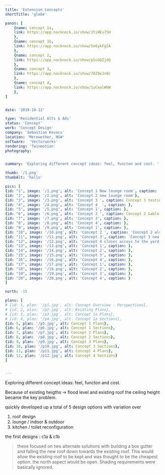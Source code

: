 ```yaml
---
title: 'Extension Concepts'
shortTitle: 'glebe'

panos: [
    {name: concept 1a,
    link: https://app.nocknock.io/show/JtiHEx75H
    },
    {name: concept 1b,
    link: https://app.nocknock.io/show/Sn6ykFgIA
    },
    {name: concept 2,
    link: https://app.nocknock.io/show/pScGQZjdQ
    },
    {name: concept 3,
    link: https://app.nocknock.io/show/70Z9eJn8c
    },
    {name: concept 4,
    link: https://app.nocknock.io/show/1uCealW9W
    },
]


date: '2019-10-12'

type: 'Residential Alts & Ads'
status: 'Concept'
work: 'Concept Design'
company: 'Sebastian Kovacs'
location: 'Merewether, NSW'
software:  'Vectorworks'
rendering: 'Twinmotion'
photography: 


summary: 'Exploring different concept ideas: feel, functon and cost. '

thumb: '/1.png'
thumbAlt: 'hello'

pics: [
{id: "1", image: '/1.png', alt: 'Concept 1 New lounge room', caption: 'Concept 1 New lounge - maximal glazing and room width, existing side deck is kept, only con is the low ceiling height needs to accommodate the box gutter'},
{id: "2", image: '/2.png', alt: 'Concept 2 new lounge room'},
{id: "3", image: '/3.png', alt: 'Concept 3 ', caption: Concept 3 testing the idea of a solid eastern wall create a more "closed-in" with a narrower room width to option and larger side deck. Access to the rear yard is kept testing the idea of a solid eastern wall},
{id: "4", image: '/4.png', alt: 'Concept 4  ', caption: },
{id: "5", image: '/5.png', alt: 'Concept 1', caption: },
{id: "6", image: '/6.png', alt: 'Concept 2 ', caption: Concept 2 Gable roof creates more space but requires reworking and extension of existing pitched roof},
{id: "7", image: '/7.png', alt: 'Concept 3', caption: },
{id: "8", image: '/8.png', alt: 'Concept 4', caption: },
{id: "9", image: '/9.png', alt: 'Concept 1', caption: },
{id: "10", image: '/10.png', alt: 'Concept 2 ', caption: 'Concept 2 also testing a wrap around deck with the removal of the existing tree'},
{id: "11", image: '/11.png', alt: 'Concept 3', caption: 'Concept 3 new folding doors and new deck raised to internal floor height to make indoor / outdooring living'},
{id: "12", image: '/12.png', alt: 'Concept 4 closes access to the yard from the lounge to keep more backyard, but this could be combined with concept 3 to give access and retain more decking', caption: },
{id: "13", image: '/13.png', alt: 'Concept 1', caption: },
{id: "14", image: '/14.png', alt: 'Concept 2', caption: },
{id: "15", image: '/15.png', alt: 'Concept 3', caption: },
{id: "16", image: '/16.png', alt: 'Concept 4', caption: },
{id: "17", image: '/17.png', alt: 'Concept 1', caption: },
{id: "18", image: '/18.png', alt: 'Concept 2', caption: },
{id: "19", image: '/19.png', alt: 'Concept 3', caption: },
{id: "20", image: '/20.png', alt: 'Concept 4', caption: }
]

north: -15

plans: [
# {id: 1, plan: '/p1.jpg', alt: Concept Overview - Perspectives},
# {id: 2, plan: '/p2.jpg', alt: Existing Plans},
# {id: 3, plan: '/p3.jpg', alt: Concept 1a Plans},
# {id: 4, plan: '/p4.jpg', alt: Concept 1a Sections},
{id: 5, plan: '/p5.jpg', alt: Concept 1 Plans},
{id: 6, plan: '/p6.jpg', alt: Concept 1 Sections},
{id: 7, plan: '/p7.jpg', alt: Concept 2 Plans},
{id: 8, plan: '/p8.jpg', alt: Concept 2 Sections},
{id: 9, plan: '/p9.jpg', alt: Concept 3 Plans},
{id: 10, plan: '/p10.jpg', alt: Concept 3 Sections},
{id: 11, plan: '/p11.jpg', alt: Concept 4 Plans},
{id: 12, plan: '/p12.jpg', alt: Concept 4 Sections}
]


---
```


Exploring different concept ideas: feel, functon and cost.

Because of existing heigths -> flood level and existing roof
the ceiling height became the key problem.

quickly developed up a total of 5 design options with variation over 
1) roof design
2) lounge / indoor & outdoor
3) kitchen / toilet reconfiguration

the first designs : c1a & c1b
> these focused on two alternate solutions with building a box gutter and falling the new roof down towards the existing roof.
This would allow the existing roof to be kept and was thought to be the cheapest option.
the north aspect would be open. Shading requirements were basically ignored.